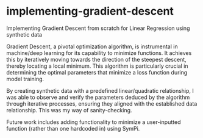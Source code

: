# implementing-gradient-descent

Implementing Gradient Descent from scratch for Linear Regression using synthetic data


Gradient Descent, a pivotal optimization algorithm, is instrumental in machine/deep learning for its capability to minimize functions. It achieves this by iteratively moving towards the direction of the steepest descent, thereby locating a local minimum. This algorithm is particularly crucial in determining the optimal parameters that minimize a loss function during model training.

By creating synthetic data with a predefined linear/quadratic relationship, I was able to observe and verify the parameters deduced by the algorithm through iterative processes, ensuring they aligned with the established data relationship. This was my way of sanity-checking.

Future work includes adding functionality to minimize a user-inputted function (rather than one hardcoded in) using SymPi.
